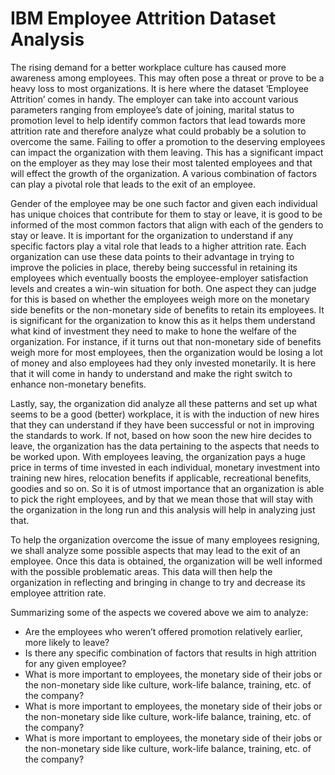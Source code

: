# IBM Employee Attrition Dataset Analysis
 The rising demand for a better workplace culture has caused more awareness among employees. This may often pose a threat or prove to be a heavy loss to most organizations. It is here where the dataset ‘Employee Attrition’ comes in handy. The employer can take into account various parameters ranging from employee’s date of joining, marital status to promotion level to help identify common factors that lead towards more attrition rate and therefore analyze what could probably be a solution to overcome the same. Failing to offer a promotion to the deserving employees can impact the organization with them leaving. This has a significant impact on the employer as they may lose their most talented employees and that will effect the growth of the organization. A various combination of factors can play a pivotal role that leads to the exit of an employee. 
 
 Gender of the employee may be one such factor and given each individual has unique choices that contribute for them to stay or leave, it is good to be informed of the most common factors that align with each of the genders to stay or leave. It is important for the organization to understand if any specific factors play a vital role that leads to a higher attrition rate. Each organization can use these data points to their advantage in trying to improve the policies in place, thereby being successful in retaining its employees which eventually boosts the employee-employer satisfaction levels and creates a win-win situation for both. One aspect they can judge for this is based on whether the employees weigh more on the monetary side benefits or the non-monetary side of benefits to retain its employees. It is significant for the organization to know this as it helps them understand what kind of investment they need to make to hone the welfare of the organization. For instance, if it turns out that non-monetary side of benefits weigh more for most employees, then the organization would be losing a lot of money and also employees had they only invested monetarily. It is here that it will come in handy to understand and make the right switch to enhance non-monetary benefits.
 
 Lastly, say, the organization did analyze all these patterns and set up what seems to be a good (better) workplace, it is with the induction of new hires that they can understand if they have been successful or not in improving the standards to work. If not, based on how soon the new hire decides to leave, the organization has the data pertaining to the aspects that needs to be worked upon. With employees leaving, the organization pays a huge price in terms of time invested in each individual, monetary investment into training new hires, relocation benefits if applicable, recreational benefits, goodies and so on. So it is of utmost importance that an organization is able to pick the right employees, and by that we mean those that will stay with the organization in the long run and this analysis will help in analyzing just that.

To help the organization overcome the issue of many employees resigning, we shall analyze some possible aspects that may lead to the exit of an employee. Once this data is obtained, the organization will be well informed with the possible problematic areas. This data will then help the organization in reflecting and bringing in change to try and decrease its employee attrition rate. 

Summarizing some of the aspects we covered above we aim to analyze:

- Are the employees who weren’t offered promotion relatively earlier, more likely to leave?
- Is there any specific combination of factors that results in high attrition for any given employee?
- What is more important to employees, the monetary side of their jobs or the non-monetary side like culture, work-life balance, training, etc. of the company?
- What is more important to employees, the monetary side of their jobs or the non-monetary side like culture, work-life balance, training, etc. of the company?
- What is more important to employees, the monetary side of their jobs or the non-monetary side like culture, work-life balance, training, etc. of the company?
  

    

